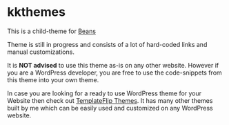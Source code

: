 # kkthemes
This is a child-theme for [Beans](http://www.getbeans.io/)

Theme is still in progress and consists of a lot of hard-coded links and manual customizations.

It is **NOT advised** to use this theme as-is on any other website. However if you are a WordPress developer, you are free to use the code-snippets from this theme into your own theme.

In case you are looking for a ready to use WordPress theme for your Website then check out [TemplateFlip Themes](https://templateflip.com/themes/). It has many other themes built by me which can be easily used and customized on any WordPress website.
